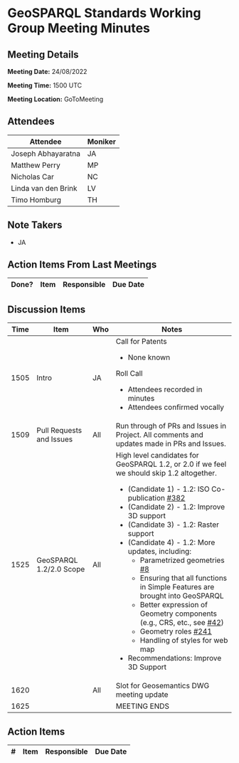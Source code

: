 # GeoSPARQL Standards Working Group Meeting Minutes
## Meeting Details
**Meeting Date:** 24/08/2022

**Meeting Time:** 1500 UTC

**Meeting Location:** GoToMeeting  

## Attendees
Attendee | Moniker |
---- | ---- |
Joseph Abhayaratna | JA |
Matthew Perry | MP |
Nicholas Car | NC |
Linda van den Brink | LV |
Timo Homburg | TH |

## Note Takers
- JA

## Action Items From Last Meetings
Done? | Item | Responsible | Due Date |
---- | ---- | ---- | --- |


## Discussion Items
Time | Item | Who | Notes |
---- | ---- | ---- | ---- |
1505 | Intro | JA | Call for Patents<ul><li>None known</li></ul>Roll Call<ul><li>Attendees recorded in minutes</li><li>Attendees confirmed vocally</li></ul> |
1509 | Pull Requests and Issues | All | Run through of PRs and Issues in Project. All comments and updates made in PRs and Issues. |
1525 | GeoSPARQL 1.2/2.0 Scope | All | High level candidates for GeoSPARQL 1.2, or 2.0 if we feel we should skip 1.2 altogether. <ul><li>(Candidate 1) - 1.2: ISO Co-publication [#382](https://github.com/opengeospatial/ogc-geosparql/issues/382)</li><li>(Candidate 2) - 1.2: Improve 3D support</li><li>(Candidate 3) - 1.2: Raster support</li><li>(Candidate 4) - 1.2: More updates, including:<ul><li>Parametrized geometries [#8](https://github.com/opengeospatial/ogc-geosparql/issues/8)</li><li>Ensuring that all functions in Simple Features are brought into GeoSPARQL</li><li>Better expression of Geometry components (e.g., CRS, etc., see [#42](https://github.com/opengeospatial/ogc-geosparql/issues/42))</li><li>Geometry roles [#241](https://github.com/opengeospatial/ogc-geosparql/issues/241)</li><li>Handling of styles for web map</li></ul></li><li>Recommendations: Improve 3D Support</li></ul> |
1620 | | All | Slot for Geosemantics DWG meeting update |
1625 | | | MEETING ENDS |

## Action Items
\# | Item | Responsible | Due Date |
---- | ---- | ---- | ---- |
